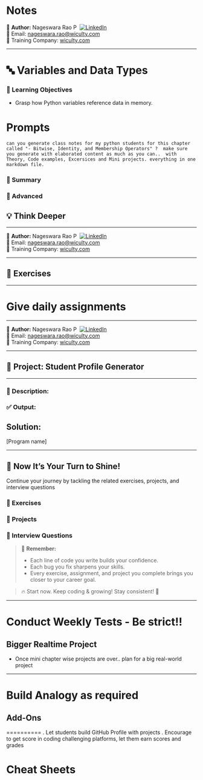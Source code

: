 # Notes

👤 **Author:** Nageswara Rao P &nbsp;[![LinkedIn](https://img.shields.io/badge/LinkedIn-%230077B5.svg?style=flat-square&logo=linkedin&logoColor=white)](https://www.linkedin.com/in/nageshvkn)  
📧 Email: [nageswara.rao@wiculty.com](mailto:nageswara.rao@wiculty.com)  
🏢 Training Company: [wiculty.com](https://wiculty.com)

---

# 🔤 Variables and Data Types

### 🎯 Learning Objectives
- Grasp how Python variables reference data in memory.

# Prompts
```
can you generate class notes for my python students for this chapter called "- Bitwise, Identity, and Membership Operators" ?  make sure you generate with elaborated content as much as you can..  with Theory, Code examples, Excersices and Mini projects. everything in one markdown file.
```

### 🧠 Summary

### 🚀 Advanced

## 💡 Think Deeper

---

👤 **Author:** Nageswara Rao P &nbsp;[![LinkedIn](https://img.shields.io/badge/LinkedIn-%230077B5.svg?style=flat-square&logo=linkedin&logoColor=white)](https://www.linkedin.com/in/nageshvkn)  
📧 Email: [nageswara.rao@wiculty.com](mailto:nageswara.rao@wiculty.com)  
🏢 Training Company: [wiculty.com](https://wiculty.com)

---

## 🧪 Exercises

---

# Give daily assignments

---

👤 **Author:** Nageswara Rao P &nbsp;[![LinkedIn](https://img.shields.io/badge/LinkedIn-%230077B5.svg?style=flat-square&logo=linkedin&logoColor=white)](https://www.linkedin.com/in/nageshvkn)  
📧 Email: [nageswara.rao@wiculty.com](mailto:nageswara.rao@wiculty.com)  
🏢 Training Company: [wiculty.com](https://wiculty.com)

---

## 📘 Project: Student Profile Generator

---
### 📌 Description:
### ✅ Output:
## Solution:
[Program name]

---

## 🔔 Now It’s Your Turn to Shine!
Continue your journey by tackling the related exercises, projects, and interview questions

### 🎯 Exercises
### 🔨 Projects
### 💼 Interview Questions

> 🚀 **Remember:**  
> - Each line of code you write builds your confidence.  
> - Each bug you fix sharpens your skills.  
> - Every exercise, assignment, and project you complete brings you closer to your career goal.  

> 🔥 Start now. Keep coding & growing! Stay consistent! 💪

---

# Conduct Weekly Tests - Be strict!!


## Bigger Realtime Project
- Once mini chapter wise projects are over.. plan for a big real-world project

---

# Build Analogy as required

## Add-Ons
==========
. Let students build GitHub Profile with projects
. Encourage to get score in coding challenging platforms, let them earn scores and grades


# Cheat Sheets
